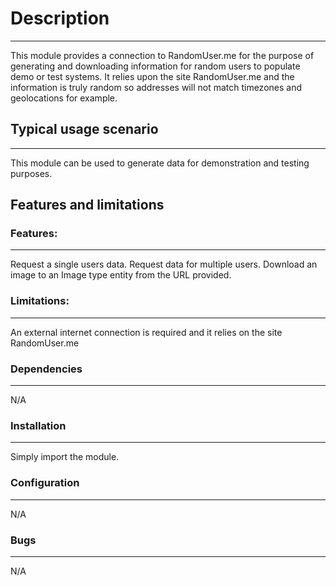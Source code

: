 # Description
----------------
This module provides a connection to RandomUser.me for the purpose of generating and downloading information for random users to populate demo or test systems. It relies
upon the site RandomUser.me and the information is truly random so addresses will not match timezones and geolocations for example.

## Typical usage scenario
-------------
This module can be used to generate data for demonstration and testing purposes.

## Features and limitations

### Features:
-------------------
Request a single users data.
Request data for multiple users.
Download an image to an Image type entity from the URL provided.

### Limitations:
------------------
An external internet connection is required and it relies on the site RandomUser.me

### Dependencies
------------------
N/A

### Installation
-----------------
Simply import the module.

### Configuration
------------------
N/A

### Bugs
----------------------
N/A
